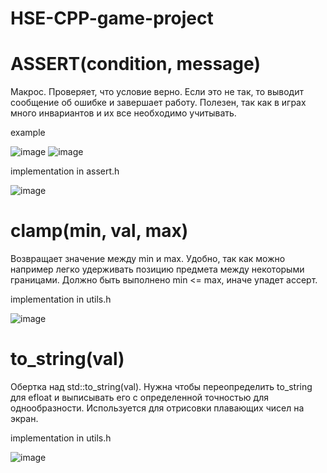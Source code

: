 # HSE-CPP-game-project
 
# ASSERT(condition, message)

Макрос. Проверяет, что условие верно. Если это не так, то выводит сообщение об ошибке и завершает работу. Полезен, так как в играх много инвариантов и их все необходимо учитывать.

example

![image](https://user-images.githubusercontent.com/54230867/221960861-44a337e2-8109-4bbc-bec7-6ffaf688fd71.png)
![image](https://user-images.githubusercontent.com/54230867/221961266-88e8071a-dbe1-4d95-a4fd-f938d488a290.png)

implementation in assert.h

![image](https://user-images.githubusercontent.com/54230867/221961669-9f15675f-189c-4cac-a03d-3228bf70807f.png)

# clamp(min, val, max)

Возвращает значение между min и max. Удобно, так как можно например легко удерживать позицию предмета между некоторыми границами.
Должно быть выполнено min <= max, иначе упадет ассерт.

implementation in utils.h

![image](https://user-images.githubusercontent.com/54230867/221964455-a50ea4b8-88a8-48b2-8700-a02ebfff701c.png)

# to_string(val)

Обертка над std::to_string(val). Нужна чтобы переопределить to_string для efloat и выписывать его с определенной точностью для однообразности. Используется для отрисовки плавающих чисел на экран.

implementation in utils.h

![image](https://user-images.githubusercontent.com/54230867/221967929-e8d29afd-95fe-4598-b80d-28086af892cf.png)


